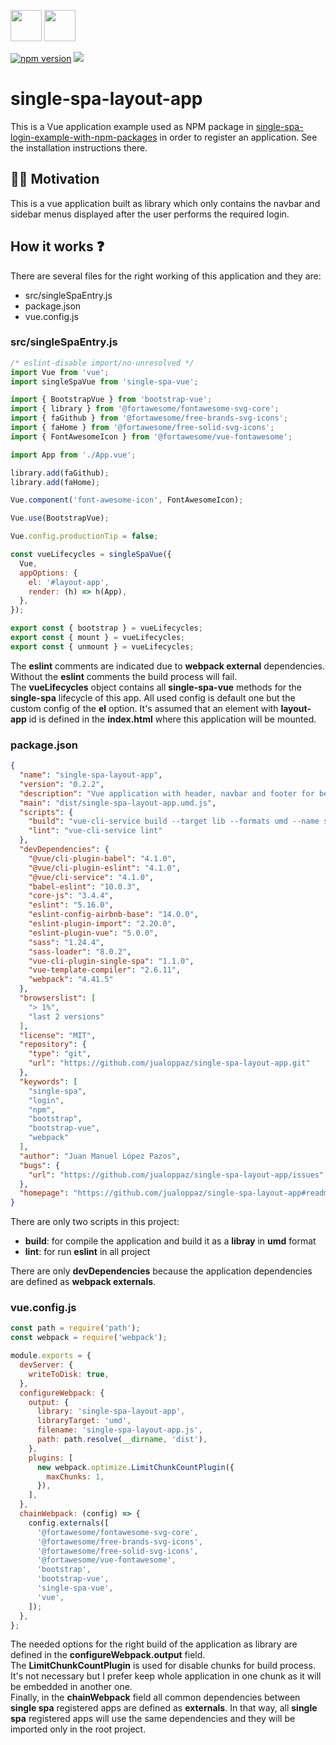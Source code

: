 <p float="left">
  <img src="https://single-spa.js.org/img/logo-white-bgblue.svg" width="50" height="50">
  <img src="https://vuejs.org/images/logo.png" width="50" height="50">
</p>

[![npm version](https://img.shields.io/npm/v/single-spa-layout-app.svg?style=flat-square)](https://www.npmjs.org/package/single-spa-layout-app)
[![](https://data.jsdelivr.com/v1/package/npm/single-spa-layout-app/badge)](https://www.jsdelivr.com/package/npm/single-spa-layout-app)

# single-spa-layout-app

This is a Vue application example used as NPM package in [single-spa-login-example-with-npm-packages](https://github.com/jualoppaz/single-spa-login-example-with-npm-packages) in order to register an application. See the installation instructions there.

## ✍🏻 Motivation

This is a vue application built as library which only contains the navbar and sidebar menus displayed after the user performs the required login.

## How it works ❓

There are several files for the right working of this application and they are:

- src/singleSpaEntry.js
- package.json
- vue.config.js

### src/singleSpaEntry.js

```javascript
/* eslint-disable import/no-unresolved */
import Vue from 'vue';
import singleSpaVue from 'single-spa-vue';

import { BootstrapVue } from 'bootstrap-vue';
import { library } from '@fortawesome/fontawesome-svg-core';
import { faGithub } from '@fortawesome/free-brands-svg-icons';
import { faHome } from '@fortawesome/free-solid-svg-icons';
import { FontAwesomeIcon } from '@fortawesome/vue-fontawesome';

import App from './App.vue';

library.add(faGithub);
library.add(faHome);

Vue.component('font-awesome-icon', FontAwesomeIcon);

Vue.use(BootstrapVue);

Vue.config.productionTip = false;

const vueLifecycles = singleSpaVue({
  Vue,
  appOptions: {
    el: '#layout-app',
    render: (h) => h(App),
  },
});

export const { bootstrap } = vueLifecycles;
export const { mount } = vueLifecycles;
export const { unmount } = vueLifecycles;
```

The **eslint** comments are indicated due to **webpack external** dependencies. Without the **eslint** comments the build process will fail.\
The **vueLifecycles** object contains all **single-spa-vue** methods for the **single-spa** lifecycle of this app. All used config is default one but the custom config of the **el** option. It's assumed that an element with **layout-app** id is defined in the **index.html** where this application will be mounted.

### package.json

```json
{
  "name": "single-spa-layout-app",
  "version": "0.2.2",
  "description": "Vue application with header, navbar and footer for be included in a single-spa application as registered app.",
  "main": "dist/single-spa-layout-app.umd.js",
  "scripts": {
    "build": "vue-cli-service build --target lib --formats umd --name single-spa-layout-app src/singleSpaEntry.js",
    "lint": "vue-cli-service lint"
  },
  "devDependencies": {
    "@vue/cli-plugin-babel": "4.1.0",
    "@vue/cli-plugin-eslint": "4.1.0",
    "@vue/cli-service": "4.1.0",
    "babel-eslint": "10.0.3",
    "core-js": "3.4.4",
    "eslint": "5.16.0",
    "eslint-config-airbnb-base": "14.0.0",
    "eslint-plugin-import": "2.20.0",
    "eslint-plugin-vue": "5.0.0",
    "sass": "1.24.4",
    "sass-loader": "8.0.2",
    "vue-cli-plugin-single-spa": "1.1.0",
    "vue-template-compiler": "2.6.11",
    "webpack": "4.41.5"
  },
  "browserslist": [
    "> 1%",
    "last 2 versions"
  ],
  "license": "MIT",
  "repository": {
    "type": "git",
    "url": "https://github.com/jualoppaz/single-spa-layout-app.git"
  },
  "keywords": [
    "single-spa",
    "login",
    "npm",
    "bootstrap",
    "bootstrap-vue",
    "webpack"
  ],
  "author": "Juan Manuel López Pazos",
  "bugs": {
    "url": "https://github.com/jualoppaz/single-spa-layout-app/issues"
  },
  "homepage": "https://github.com/jualoppaz/single-spa-layout-app#readme"
}
```

There are only two scripts in this project:

- **build**: for compile the application and build it as a **libray** in **umd** format
- **lint**: for run **eslint** in all project

There are only **devDependencies** because the application dependencies are defined as **webpack externals**.

### vue.config.js

```javascript
const path = require('path');
const webpack = require('webpack');

module.exports = {
  devServer: {
    writeToDisk: true,
  },
  configureWebpack: {
    output: {
      library: 'single-spa-layout-app',
      libraryTarget: 'umd',
      filename: 'single-spa-layout-app.js',
      path: path.resolve(__dirname, 'dist'),
    },
    plugins: [
      new webpack.optimize.LimitChunkCountPlugin({
        maxChunks: 1,
      }),
    ],
  },
  chainWebpack: (config) => {
    config.externals([
      '@fortawesome/fontawesome-svg-core',
      '@fortawesome/free-brands-svg-icons',
      '@fortawesome/free-solid-svg-icons',
      '@fortawesome/vue-fontawesome',
      'bootstrap',
      'bootstrap-vue',
      'single-spa-vue',
      'vue',
    ]);
  },
};
```

The needed options for the right build of the application as library are defined in the **configureWebpack.output** field.\
The **LimitChunkCountPlugin** is used for disable chunks for build process. It's not necessary but I prefer keep whole application in one chunk as it will be embedded in another one.\
Finally, in the **chainWebpack** field all common dependencies between **single spa** registered apps are defined as **externals**. In that way, all **single spa** registered apps will use the same dependencies and they will be imported only in the root project. 

